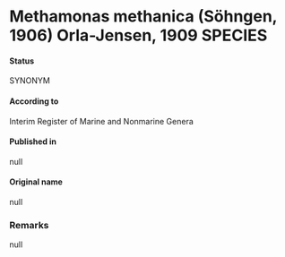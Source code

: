 # Methamonas methanica (Söhngen, 1906) Orla-Jensen, 1909 SPECIES

#### Status
SYNONYM

#### According to
Interim Register of Marine and Nonmarine Genera

#### Published in
null

#### Original name
null

### Remarks
null